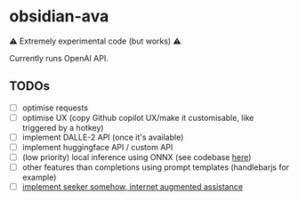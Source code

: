 # obsidian-ava


⚠️ Extremely experimental code (but works) ⚠️

Currently runs OpenAI API.

## TODOs

- [ ] optimise requests
- [ ] optimise UX (copy Github copilot UX/make it customisable, like triggered by a hotkey)
- [ ] implement DALLE-2 API (once it's available)
- [ ] implement huggingface API / custom API
- [ ] (low priority) local inference using ONNX (see codebase [here](https://github.com/louis030195/obsidian-search/blob/master/Settings.tsx))
- [ ] other features than completions using prompt templates (handlebarjs for example)
- [ ] [implement seeker somehow, internet augmented assistance](https://louis030195.medium.com/deploy-seeker-search-augmented-conversational-ai-on-kubernetes-in-5-minutes-81a61aa4e749)
